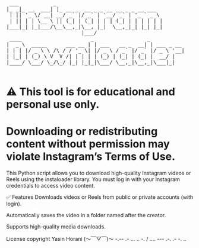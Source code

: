 <pre>
 ___           _                                  
|_ _|_ __  ___| |_ __ _  __ _ _ __ __ _ _ __ ___  
 | || '_ \/ __| __/ _` |/ _` | '__/ _` | '_ ` _ \ 
 | || | | \__ \ || (_| | (_| | | | (_| | | | | | |
|___|_| |_|___/\__\__,_|\__, |_|  \__,_|_| |_| |_|
                        |___/                     
 ____                      _                 _           
|  _ \  _____      ___ __ | | ___   __ _  __| | ___ _ __ 
| | | |/ _ \ \ /\ / / '_ \| |/ _ \ / _` |/ _` |/ _ \ '__|
| |_| | (_) \ V  V /| | | | | (_) | (_| | (_| |  __/ |   
|____/ \___/ \_/\_/ |_| |_|_|\___/ \__,_|\__,_|\___|_|   

</pre>

# ⚠️ This tool is for educational and personal use only.
# Downloading or redistributing content without permission may violate Instagram’s Terms of Use.


This Python script allows you to download high-quality Instagram videos or Reels using the instaloader library. You must log in with your Instagram credentials to access video content.

✅ Features
Downloads videos or Reels from public or private accounts (with login).

Automatically saves the video in a folder named after the creator.

Supports high-quality media downloads.

License
copyright Yasin Horani (～￣▽￣)～  -.-- .- ... .. -. / .... --- .-. .- -. ..
